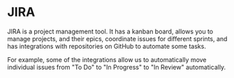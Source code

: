 # JIRA

JIRA is a project management tool. It has a kanban board, allows you to manage projects, and their epics, coordinate issues for different sprints, and has integrations with repositories on GitHub to automate some tasks.

For example, some of the integrations allow us to automatically move individual issues from "To Do" to "In Progress" to "In Review" automatically.